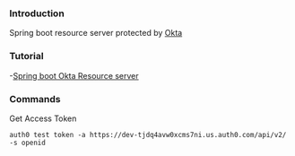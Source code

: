 ### Introduction
Spring boot resource server protected by [Okta](https://oauth0.com)

### Tutorial
-[Spring boot Okta Resource server](https://developer.auth0.com/resources/guides/api/spring/basic-authorization)

### Commands
Get Access Token
```shell
auth0 test token -a https://dev-tjdq4avw0xcms7ni.us.auth0.com/api/v2/ -s openid
```